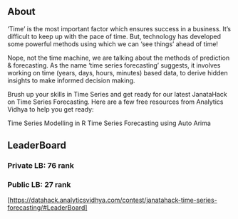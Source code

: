 ## About 
‘Time’ is the most important factor which ensures success in a business. It’s difficult to keep up with the pace of time.  But, technology has developed some powerful methods using which we can ‘see things’ ahead of time!

Nope, not the time machine, we are talking about the methods of prediction & forecasting. As the name ‘time series forecasting’ suggests, it involves working on time (years, days, hours, minutes) based data, to derive hidden insights to make informed decision making.

Brush up your skills in Time Series and get ready for our latest JanataHack on Time Series Forecasting. Here are a few free resources from Analytics Vidhya to help you get ready:

Time Series Modelling in R
Time Series Forecasting using Auto Arima

## LeaderBoard
### Private LB: 76 rank 
### Public LB: 27 rank
[https://datahack.analyticsvidhya.com/contest/janatahack-time-series-forecasting/#LeaderBoard]
